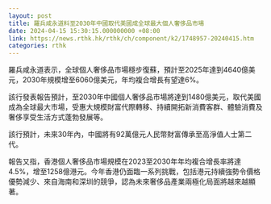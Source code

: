 ```yaml
---
layout: post
title: 羅兵咸永道料至2030年中國取代美國成全球最大個人奢侈品市場
date: 2024-04-15 15:30:15.000000000 +08:00
link: https://news.rthk.hk/rthk/ch/component/k2/1748957-20240415.htm
categories: rthk
---
```


羅兵咸永道表示，全球個人奢侈品市場穩步復蘇，預計至2025年達到4640億美元，2030年規模增至6060億美元，年均複合增長有望達6%。

該行發表報告預計，至2030年中國個人奢侈品市場將達到1480億美元，取代美國成為全球最大市場，受惠大規模財富代際轉移、持續開拓新消費客群、體驗消費及奢侈享受生活方式蓬勃發展等。

該行預計，未來30年內，中國將有92萬億元人民幣財富傳承至高淨值人士第二代。

報告又指，香港個人奢侈品市場規模在2023至2030年年均複合增長率將達4.5%，增至1258億港元。今年香港仍面臨一系列挑戰，包括港元持續強勢令價格優勢減少、來自海南和深圳的競爭，認為未來奢侈品產業兩極化局面將越來越顯著。
